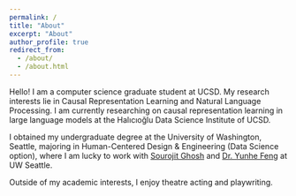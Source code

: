 ```yaml
---
permalink: /
title: "About"
excerpt: "About"
author_profile: true
redirect_from: 
  - /about/
  - /about.html
---
```


Hello! I am a computer science graduate student at UCSD. My research interests lie in Causal Representation Learning and Natural Language Processing. I am currently researching on causal representation learning in large language models at the Halıcıoğlu Data Science Institute of UCSD.

I obtained my undergraduate degree at the University of Washington, Seattle, majoring in Human-Centered Design & Engineering (Data Science option), where I am lucky to work with <a href = "https://sourojitghosh.github.io/">Sourojit Ghosh</a> and <a href = "https://yunhefeng.me/">Dr. Yunhe Feng</a> at UW Seattle. 

Outside of my academic interests, I enjoy theatre acting and playwriting.
